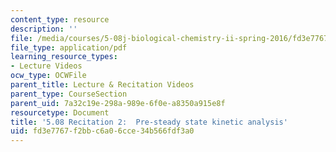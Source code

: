 ```yaml
---
content_type: resource
description: ''
file: /media/courses/5-08j-biological-chemistry-ii-spring-2016/fd3e7767f2bbc6a06cce34b566fdf3a0_MIT5_08jS16r2_handout.pdf
file_type: application/pdf
learning_resource_types:
- Lecture Videos
ocw_type: OCWFile
parent_title: Lecture & Recitation Videos
parent_type: CourseSection
parent_uid: 7a32c19e-298a-989e-6f0e-a8350a915e8f
resourcetype: Document
title: '5.08 Recitation 2:  Pre-steady state kinetic analysis'
uid: fd3e7767-f2bb-c6a0-6cce-34b566fdf3a0
---
```

